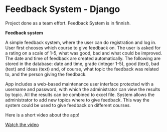 # Feedback System - Django

Project done as a team effort.
Feedback System is in finnish.

**Feedback system**

A simple feedback system, where the user can do registration and log in. User first chooses which course to give feedback on. The user is asked for a rating on a scale of 1-5, what was good, bad and what could be improved. The date and time of feedback are created automatically. The following are stored in the database: date and time, grade (integer 1-5), good (text), bad (text) and ideas (text) and, of course, what topic the feedback was related to, and the person giving the feedback.

App includes a web-based maintenance user interface protected with a username and password, with which the administrator can view the results by topic. All the results can be combined to excel file. System allows the administrator to add new topics where to give feedback. This way the system could be used to give feedback on different courses.

Here is a short video about the app!

[Watch the video](https://raw.githubusercontent.com/pinjama/Feedback-System_Django/main/Demo-video1.mp4)


